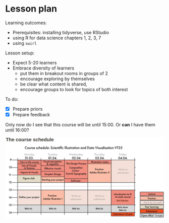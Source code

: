 # Lesson plan

Learning outcomes:

- Prerequisites: installing tidyverse, use RStudio
- using R for data science chapters 1, 2, 3, 7
- using `swirl`

Lesson setup:

- Expect 5-20 learners
- Embrace diversity of learners
    - put them in breakout rooms in groups of 2
    - encourage exploring by themselves
    - be clear what content is shared,
    - encourage groups to look for topics of both interest

To do:

- [x] Prepare priors
- [x] Prepare feedback

Only now do I see that this course will be until 15:00.
Or **can** I have them until 16:00?

![Part of the schedule](schedule.png)
